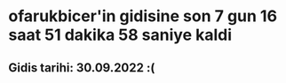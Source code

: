 # ofarukbicer'in gidisine son 7 gun 16 saat 51 dakika 58 saniye kaldi

## Gidis tarihi: 30.09.2022 :(